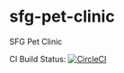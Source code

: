 # sfg-pet-clinic

SFG Pet Clinic

CI Build Status:
[![CircleCI](https://circleci.com/gh/blueoasis/sfg-pet-clinic/tree/main.svg?style=svg&circle-token=bd45e03760f28a1a2a9e8cde813e75520ccc7070)](https://circleci.com/gh/blueoasis/sfg-pet-clinic/tree/main)
